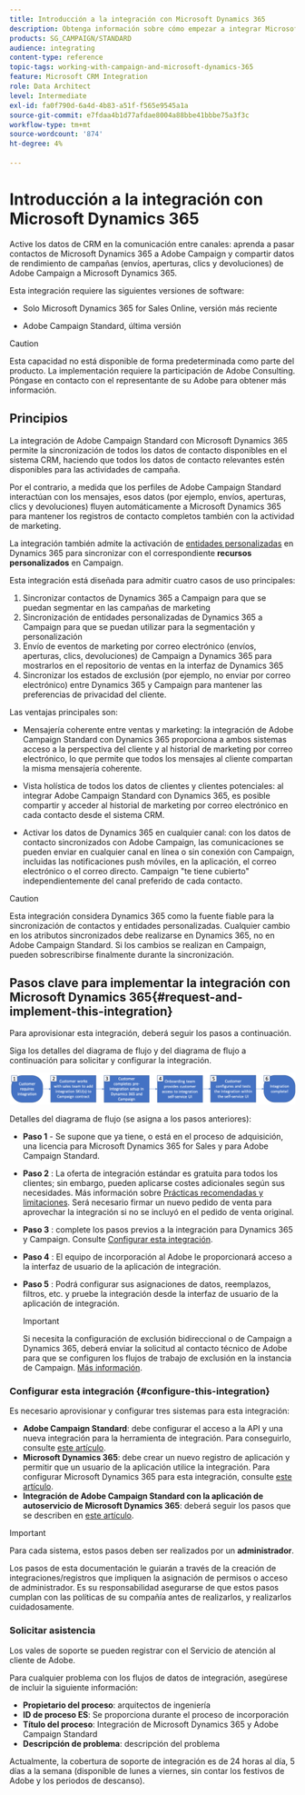 ```yaml
---
title: Introducción a la integración con Microsoft Dynamics 365
description: Obtenga información sobre cómo empezar a integrar Microsoft Dynamics 365
products: SG_CAMPAIGN/STANDARD
audience: integrating
content-type: reference
topic-tags: working-with-campaign-and-microsoft-dynamics-365
feature: Microsoft CRM Integration
role: Data Architect
level: Intermediate
exl-id: fa0f790d-6a4d-4b83-a51f-f565e9545a1a
source-git-commit: e7fdaa4b1d77afdae8004a88bbe41bbbe75a3f3c
workflow-type: tm+mt
source-wordcount: '874'
ht-degree: 4%

---
```


# Introducción a la integración con Microsoft Dynamics 365

Active los datos de CRM en la comunicación entre canales: aprenda a pasar contactos de Microsoft Dynamics 365 a Adobe Campaign y compartir datos de rendimiento de campañas (envíos, aperturas, clics y devoluciones) de Adobe Campaign a Microsoft Dynamics 365.

Esta integración requiere las siguientes versiones de software:

* Solo Microsoft Dynamics 365 for Sales Online, versión más reciente

* Adobe Campaign Standard, última versión

>[!CAUTION]
>
>Esta capacidad no está disponible de forma predeterminada como parte del producto. La implementación requiere la participación de Adobe Consulting. Póngase en contacto con el representante de su Adobe para obtener más información.
>

## Principios

La integración de Adobe Campaign Standard con Microsoft Dynamics 365 permite la sincronización de todos los datos de contacto disponibles en el sistema CRM, haciendo que todos los datos de contacto relevantes estén disponibles para las actividades de campaña.

Por el contrario, a medida que los perfiles de Adobe Campaign Standard interactúan con los mensajes, esos datos (por ejemplo, envíos, aperturas, clics y devoluciones) fluyen automáticamente a Microsoft Dynamics 365 para mantener los registros de contacto completos también con la actividad de marketing.

La integración también admite la activación de [entidades personalizadas](../../integrating/using/d365-acs-self-service-app-settings.md) en Dynamics 365 para sincronizar con el correspondiente **recursos personalizados** en Campaign.

Esta integración está diseñada para admitir cuatro casos de uso principales:

1. Sincronizar contactos de Dynamics 365 a Campaign para que se puedan segmentar en las campañas de marketing
1. Sincronización de entidades personalizadas de Dynamics 365 a Campaign para que se puedan utilizar para la segmentación y personalización
1. Envío de eventos de marketing por correo electrónico (envíos, aperturas, clics, devoluciones) de Campaign a Dynamics 365 para mostrarlos en el repositorio de ventas en la interfaz de Dynamics 365
1. Sincronizar los estados de exclusión (por ejemplo, no enviar por correo electrónico) entre Dynamics 365 y Campaign para mantener las preferencias de privacidad del cliente.

Las ventajas principales son:

* Mensajería coherente entre ventas y marketing: la integración de Adobe Campaign Standard con Dynamics 365 proporciona a ambos sistemas acceso a la perspectiva del cliente y al historial de marketing por correo electrónico, lo que permite que todos los mensajes al cliente compartan la misma mensajería coherente.

* Vista holística de todos los datos de clientes y clientes potenciales: al integrar Adobe Campaign Standard con Dynamics 365, es posible compartir y acceder al historial de marketing por correo electrónico en cada contacto desde el sistema CRM.

* Activar los datos de Dynamics 365 en cualquier canal: con los datos de contacto sincronizados con Adobe Campaign, las comunicaciones se pueden enviar en cualquier canal en línea o sin conexión con Campaign, incluidas las notificaciones push móviles, en la aplicación, el correo electrónico o el correo directo. Campaign &quot;te tiene cubierto&quot; independientemente del canal preferido de cada contacto.

>[!CAUTION]
>
>Esta integración considera Dynamics 365 como la fuente fiable para la sincronización de contactos y entidades personalizadas.  Cualquier cambio en los atributos sincronizados debe realizarse en Dynamics 365, no en Adobe Campaign Standard.  Si los cambios se realizan en Campaign, pueden sobrescribirse finalmente durante la sincronización.
>

## Pasos clave para implementar la integración con Microsoft Dynamics 365{#request-and-implement-this-integration}

Para aprovisionar esta integración, deberá seguir los pasos a continuación.

Siga los detalles del diagrama de flujo y del diagrama de flujo a continuación para solicitar y configurar la integración.

![](assets/provisioning-wf.png)

Detalles del diagrama de flujo (se asigna a los pasos anteriores):

* **Paso 1** - Se supone que ya tiene, o está en el proceso de adquisición, una licencia para Microsoft Dynamics 365 for Sales y para Adobe Campaign Standard.
* **Paso 2** : La oferta de integración estándar es gratuita para todos los clientes; sin embargo, pueden aplicarse costes adicionales según sus necesidades. Más información sobre [Prácticas recomendadas y limitaciones](../../integrating/using/d365-acs-notices-and-recommendations.md). Será necesario firmar un nuevo pedido de venta para aprovechar la integración si no se incluyó en el pedido de venta original.
* **Paso 3** : complete los pasos previos a la integración para Dynamics 365 y Campaign. Consulte [Configurar esta integración](#configure-this-integration).
* **Paso 4** : El equipo de incorporación al Adobe le proporcionará acceso a la interfaz de usuario de la aplicación de integración.
* **Paso 5** : Podrá configurar sus asignaciones de datos, reemplazos, filtros, etc. y pruebe la integración desde la interfaz de usuario de la aplicación de integración.

  >[!IMPORTANT]
  >
  > Si necesita la configuración de exclusión bidireccional o de Campaign a Dynamics 365, deberá enviar la solicitud al contacto técnico de Adobe para que se configuren los flujos de trabajo de exclusión en la instancia de Campaign. [Más información](../../integrating/using/d365-acs-notices-and-recommendations.md#opt-out).

### Configurar esta integración {#configure-this-integration}

Es necesario aprovisionar y configurar tres sistemas para esta integración:

* **Adobe Campaign Standard**: debe configurar el acceso a la API y una nueva integración para la herramienta de integración. Para conseguirlo, consulte [este artículo](../../integrating/using/d365-acs-configure-adobe-io.md).
* **Microsoft Dynamics 365**: debe crear un nuevo registro de aplicación y permitir que un usuario de la aplicación utilice la integración.  Para configurar Microsoft Dynamics 365 para esta integración, consulte [este artículo](../../integrating/using/d365-acs-configure-d365.md).
* **Integración de Adobe Campaign Standard con la aplicación de autoservicio de Microsoft Dynamics 365**: deberá seguir los pasos que se describen en [este artículo](../../integrating/using/d365-acs-self-service-app-control-access.md).

>[!IMPORTANT]
>
>Para cada sistema, estos pasos deben ser realizados por un **administrador**.
>
>Los pasos de esta documentación le guiarán a través de la creación de integraciones/registros que impliquen la asignación de permisos o acceso de administrador.  Es su responsabilidad asegurarse de que estos pasos cumplan con las políticas de su compañía antes de realizarlos, y realizarlos cuidadosamente.
>

### Solicitar asistencia

Los vales de soporte se pueden registrar con el Servicio de atención al cliente de Adobe.

Para cualquier problema con los flujos de datos de integración, asegúrese de incluir la siguiente información:

* **Propietario del proceso**: arquitectos de ingeniería
* **ID de proceso ES**: Se proporciona durante el proceso de incorporación
* **Título del proceso**: Integración de Microsoft Dynamics 365 y Adobe Campaign Standard
* **Descripción de problema**: descripción del problema

Actualmente, la cobertura de soporte de integración es de 24 horas al día, 5 días a la semana (disponible de lunes a viernes, sin contar los festivos de Adobe y los periodos de descanso).
